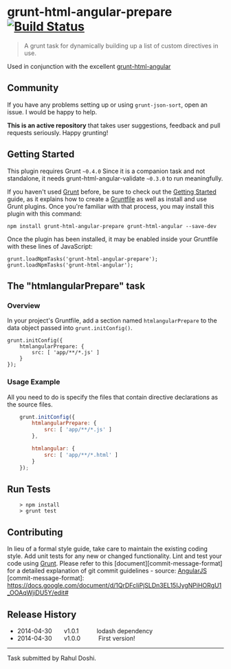 grunt-html-angular-prepare [![Build Status](https://travis-ci.org/doshprompt/grunt-html-angular-prepare.svg?branch=master)](https://travis-ci.org/doshprompt/grunt-html-angular-prepare)
==========================

> A grunt task for dynamically building up a list of custom directives in use.

Used in conjunction with the excellent [grunt-html-angular](https://www.npmjs.org/package/grunt-html-angular-validate)

## Community

If you have any problems setting up or using `grunt-json-sort`, open an issue. I would be happy to help.

**This is an active repository** that takes user suggestions, feedback and pull requests seriously. Happy grunting!

## Getting Started

This plugin requires Grunt `~0.4.0`
Since it is a companion task and not standalone, it needs grunt-html-angular-validate `~0.3.0` to run meaningfully.

If you haven't used [Grunt](http://gruntjs.com/) before, be sure to check out the [Getting Started](http://gruntjs.com/getting-started) guide, as it explains how to create a [Gruntfile](http://gruntjs.com/sample-gruntfile) as well as install and use Grunt plugins. Once you're familiar with that process, you may install this plugin with this command:

	npm install grunt-html-angular-prepare grunt-html-angular --save-dev

Once the plugin has been installed, it may be enabled inside your Gruntfile with these lines of JavaScript:

	grunt.loadNpmTasks('grunt-html-angular-prepare');
    grunt.loadNpmTasks('grunt-html-angular');

## The "htmlangularPrepare" task

### Overview

In your project's Gruntfile, add a section named `htmlangularPrepare` to the data object passed into `grunt.initConfig()`.

	grunt.initConfig({
		htmlangularPrepare: {
			src: [ 'app/**/*.js' ]
		}
	});

### Usage Example

All you need to do is specify the files that contain directive declarations as the source files.

```js
	grunt.initConfig({
		htmlangularPrepare: {
			src: [ 'app/**/*.js' ]
		},

        htmlangular: {
            src: [ 'app/**/*.html' ]
        }
	});
```

## Run Tests

		> npm install
		> grunt test

## Contributing

In lieu of a formal style guide, take care to maintain the existing coding style.
Add unit tests for any new or changed functionality. Lint and test your code using [Grunt](http://gruntjs.com/).
Please refer to this [document][commit-message-format] for a detailed explanation of git commit guidelines - source: [AngularJS](https://angualrjs.org)
[commit-message-format]: https://docs.google.com/document/d/1QrDFcIiPjSLDn3EL15IJygNPiHORgU1_OOAqWjiDU5Y/edit#

## Release History
    
 * 2014-04-30  v1.0.1   lodash dependency
 * 2014-04-30  v1.0.0   First version!

---

Task submitted by Rahul Doshi.